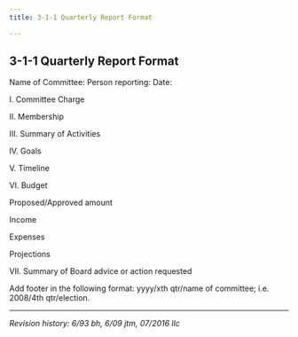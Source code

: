 ```yaml
---
title: 3-1-1 Quarterly Report Format

---
```


## 3-1-1 Quarterly Report Format

Name of Committee:
Person reporting:
Date: 

I. Committee Charge

II. Membership

III. Summary of Activities

IV. Goals

V. Timeline

VI. Budget

  Proposed/Approved amount

  Income

  Expenses

  Projections

VII. Summary of Board advice or action requested

Add footer in the following format: yyyy/xth qtr/name of committee; i.e. 2008/4th qtr/election.

***

_Revision history: 6/93 bh, 6/09 jtm, 07/2016 llc_

